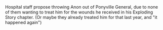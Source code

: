 Hospital staff propose throwing Anon out of Ponyville General, due to none of them wanting to treat him for the wounds he received in his Exploding Story chapter. (Or maybe they already treated him for that last year, and "it happened again")